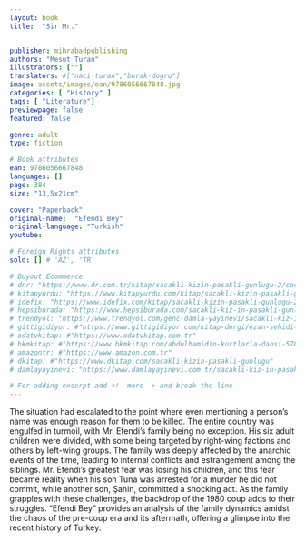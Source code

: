 ```yaml
---
layout: book
title:  "Sir Mr."


publisher: mihrabadpublishing
authors: "Mesut Turan"
illustrators: [""]
translators: #["naci-turan","burak-dogru"]
image: assets/images/ean/9786056667848.jpg
categories: [ "History" ]
tags: [ "Literature"]
previewpage: false
featured: false

genre: adult
type: fiction

# Book attributes
ean: 9786056667848
languages: []
page: 384
size: "13,5x21cm"

cover: "Paperback"
original-name:  "Efendi Bey"
original-language: "Turkish"
youtube:

# Foreign Rights attributes
sold: [] # 'AZ', 'TR'

# Buyout Ecommerce
# dnr: "https://www.dr.com.tr/kitap/sacakli-kizin-pasakli-gunlugu-2/cocuk-ve-genclik/genclik-10-yas/roman-oyku/urunno=0001893059001"
# kitapyurdu: "https://www.kitapyurdu.com/kitap/sacakli-kizin-pasakli-gunlugu-2-/560122.html&filter_name=Sa%C3%A7akl%C4%B1+K%C4%B1z%27%C4%B1n+Pasakl%C4%B1+G%C3%BCnl%C3%BC%C4%9F%C3%BC+2"
# idefix: "https://www.idefix.com/kitap/sacakli-kizin-pasakli-gunlugu-2/cocuk-ve-genclik/genclik-10-yas/roman-oyku/urunno=0001893059001"
# hepsiburada: "https://www.hepsiburada.com/sacakli-kiz-in-pasakli-gunlugu-2-damla-yayinevi-p-HBV000012ER86"
# trendyol: "https://www.trendyol.com/genc-damla-yayinevi/sacakli-kiz-in-pasakli-gunlugu-2-p-54825777"
# gittigidiyor: #"https://www.gittigidiyor.com/kitap-dergi/ezan-sehidi-adnan-menderes_pdp_732728793"
# odatvkitap: #"https://www.odatvkitap.com.tr"
# bkmkitap: #"https://www.bkmkitap.com/abdulhamidin-kurtlarla-dansi-578226"
# amazontr: #"https://www.amazon.com.tr"
# dkitap: #"https://www.dkitap.com/sacakli-kizin-pasakli-gunlugu"
# damlayayinevi: "https://www.damlayayinevi.com.tr/sacakli-kiz-in-pasakli-gunlugu-2-bu-iste-bi-terslik-var"

# For adding excerpt add <!--more--> and break the line
---
```

The situation had escalated to the point where
even mentioning a person’s name was enough
reason for them to be killed. The entire country
was engulfed in turmoil, with Mr. Efendi’s family
being no exception. His six adult children were
divided, with some being targeted by right-wing
factions and others by left-wing groups. The family
was deeply affected by the anarchic events of the
time, leading to internal conflicts and estrangement
among the siblings. Mr. Efendi’s greatest fear was
losing his children, and this fear became reality
when his son Tuna was arrested for a murder he
did not commit, while another son, Şahin, committed a shocking act. As the family grapples with
these challenges, the backdrop of the 1980 coup
adds to their struggles. “Efendi Bey” provides an
analysis of the family dynamics amidst the chaos
of the pre-coup era and its aftermath, offering a
glimpse into the recent history of Turkey.
<!--more--> 

